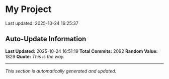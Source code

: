 # My Project


Last updated: 2025-10-24 16:25:37



















































































































































































































































































































































































































































































































































































































































































































































































































































































































































































































































































































































































































































































































































































































































































































































































































































































































































































































































































































































































































































































































































































































































































































































































































































































































































































## Auto-Update Information

**Last Updated:** 2025-10-24 16:51:19
**Total Commits:** 2092
**Random Value:** 1829
**Quote:** _This is the way._

---
_This section is automatically generated and updated._